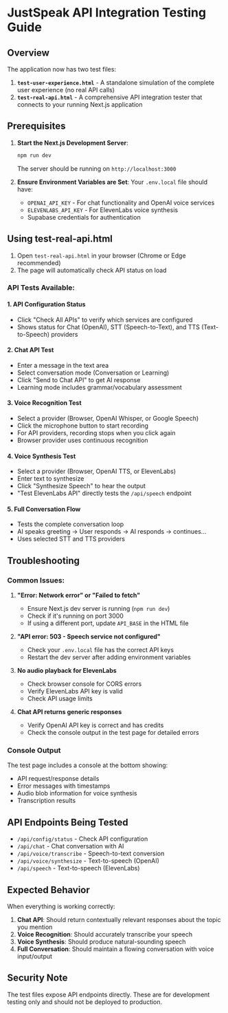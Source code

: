 # JustSpeak API Integration Testing Guide

## Overview

The application now has two test files:

1. **`test-user-experience.html`** - A standalone simulation of the complete user experience (no real API calls)
2. **`test-real-api.html`** - A comprehensive API integration tester that connects to your running Next.js application

## Prerequisites

1. **Start the Next.js Development Server**:
   ```bash
   npm run dev
   ```
   The server should be running on `http://localhost:3000`

2. **Ensure Environment Variables are Set**:
   Your `.env.local` file should have:
   - `OPENAI_API_KEY` - For chat functionality and OpenAI voice services
   - `ELEVENLABS_API_KEY` - For ElevenLabs voice synthesis
   - Supabase credentials for authentication

## Using test-real-api.html

1. Open `test-real-api.html` in your browser (Chrome or Edge recommended)
2. The page will automatically check API status on load

### API Tests Available:

#### 1. API Configuration Status
- Click "Check All APIs" to verify which services are configured
- Shows status for Chat (OpenAI), STT (Speech-to-Text), and TTS (Text-to-Speech) providers

#### 2. Chat API Test
- Enter a message in the text area
- Select conversation mode (Conversation or Learning)
- Click "Send to Chat API" to get AI response
- Learning mode includes grammar/vocabulary assessment

#### 3. Voice Recognition Test
- Select a provider (Browser, OpenAI Whisper, or Google Speech)
- Click the microphone button to start recording
- For API providers, recording stops when you click again
- Browser provider uses continuous recognition

#### 4. Voice Synthesis Test
- Select a provider (Browser, OpenAI TTS, or ElevenLabs)
- Enter text to synthesize
- Click "Synthesize Speech" to hear the output
- "Test ElevenLabs API" directly tests the `/api/speech` endpoint

#### 5. Full Conversation Flow
- Tests the complete conversation loop
- AI speaks greeting → User responds → AI responds → continues...
- Uses selected STT and TTS providers

## Troubleshooting

### Common Issues:

1. **"Error: Network error" or "Failed to fetch"**
   - Ensure Next.js dev server is running (`npm run dev`)
   - Check if it's running on port 3000
   - If using a different port, update `API_BASE` in the HTML file

2. **"API error: 503 - Speech service not configured"**
   - Check your `.env.local` file has the correct API keys
   - Restart the dev server after adding environment variables

3. **No audio playback for ElevenLabs**
   - Check browser console for CORS errors
   - Verify ElevenLabs API key is valid
   - Check API usage limits

4. **Chat API returns generic responses**
   - Verify OpenAI API key is correct and has credits
   - Check the console output in the test page for detailed errors

### Console Output

The test page includes a console at the bottom showing:
- API request/response details
- Error messages with timestamps
- Audio blob information for voice synthesis
- Transcription results

## API Endpoints Being Tested

- `/api/config/status` - Check API configuration
- `/api/chat` - Chat conversation with AI
- `/api/voice/transcribe` - Speech-to-text conversion
- `/api/voice/synthesize` - Text-to-speech (OpenAI)
- `/api/speech` - Text-to-speech (ElevenLabs)

## Expected Behavior

When everything is working correctly:

1. **Chat API**: Should return contextually relevant responses about the topic you mention
2. **Voice Recognition**: Should accurately transcribe your speech
3. **Voice Synthesis**: Should produce natural-sounding speech
4. **Full Conversation**: Should maintain a flowing conversation with voice input/output

## Security Note

The test files expose API endpoints directly. These are for development testing only and should not be deployed to production.